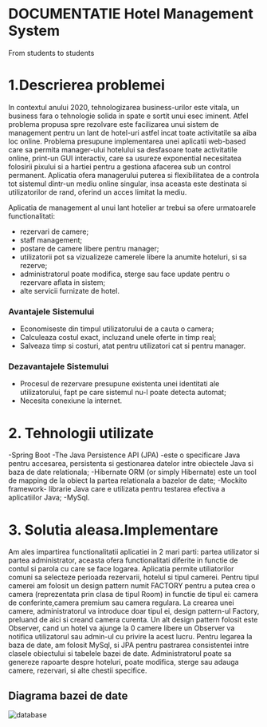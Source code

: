 # DOCUMENTATIE Hotel Management System
From students to students

# 1.Descrierea problemei
In contextul anului 2020, tehnologizarea business-urilor este vitala, un business fara o tehnologie solida in spate e sortit unui esec iminent. Atfel problema propusa spre rezolvare este facilizarea unui sistem de management pentru un lant de hotel-uri astfel incat toate activitatile sa aiba loc online. Problema presupune implementarea unei aplicatii web-based care sa permita manager-ului hotelului sa desfasoare toate activitatile online, print-un GUI interactiv, care sa usureze exponential necesitatea folosirii pixului si a hartiei pentru a gestiona afacerea sub un control permanent. Aplicatia ofera managerului puterea si flexibilitatea de a controla tot sistemul dintr-un mediu online singular, insa aceasta este destinata si utilizatorilor de rand, oferind un acces limitat la mediu. 

Aplicatia de management al unui lant hotelier ar trebui sa ofere urmatoarele functionalitati:
- rezervari de camere;
- staff management;
- postare de camere libere pentru manager;
- utilizatorii pot sa vizualizeze camerele libere la anumite hoteluri, si sa rezerve;
- administratorul poate modifica, sterge sau face update pentru o rezervare aflata in sistem;
- alte servicii furnizate de hotel.

### Avantajele Sistemului
 - Economiseste din timpul utilizatorului de a cauta o camera;
 - Calculeaza costul exact, incluzand unele oferte in timp real;
 - Salveaza timp si costuri, atat pentru utilizatori cat si pentru manager.
 
 ### Dezavantajele Sistemului
-   Procesul de rezervare presupune existenta unei identitati ale utilizatorului, fapt pe care sistemul nu-l poate detecta automat;
-   Necesita conexiune la internet.


# 2. Tehnologii utilizate
-Spring Boot
-The Java Persistence API (JPA) -este o specificare Java pentru accesarea, persistenta  si gestionarea datelor intre obiectele Java si baza de date relationala;
-Hibernate ORM (or simply Hibernate) este un tool de mapping de la obiect la partea relationala a bazelor de date;
-Mockito framework- librarie Java care e utilizata pentru testarea efectiva a aplicatiilor Java;
-MySql.

# 3. Solutia aleasa.Implementare
Am ales impartirea functionalitatii aplicatiei in 2 mari parti: partea utilizator si partea administrator, aceasta ofera functionalitati diferite in functie de contul si parola cu care se face logarea. Aplicatia permite utiliatorilor comuni sa selecteze perioada rezervarii, hotelul si tipul camerei. Pentru tipul camerei am folosit un design pattern numit FACTORY pentru a putea crea o camera (reprezentata prin clasa de tipul Room) in functie de tipul ei: camera de conferinte,camera premium sau camera regulara. La crearea unei camere, administratorul va introduce doar tipul ei, design pattern-ul Factory, preluand de aici si creand camera curenta. Un alt design pattern folosit este Observer, cand un hotel va ajunge la 0 camere libere un Observer va notifica utilizatorul sau admin-ul cu privire la acest lucru. Pentru legarea la baza de date, am folosit MySql, si JPA pentru pastrarea consistentei intre clasele obiectului si tabelele bazei de date. Administratorul poate sa genereze rapoarte despre hoteluri, poate modifica, sterge sau adauga camere, rezervari, si alte chestii specifice.





## Diagrama bazei de date

![database](https://user-images.githubusercontent.com/49992235/77261119-def85e00-6c94-11ea-9357-47297dd4271c.png)

